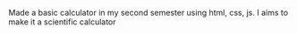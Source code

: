 Made a basic calculator in my second semester using html, css, js.
I aims to make it a scientific calculator
